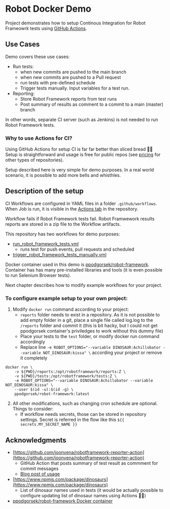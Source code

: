 # Robot Docker Demo

Project demonstrates how to setup Continous Integration for Robot Frameowrk tests using [GitHub Actions](https://docs.github.com/en/actions).

## Use Cases

Demo covers these use cases:

* Run tests:
    * when new commits are pushed to the main branch
    * when new commits are pushed to a Pull request
    * run tests with pre-defined schedule
    * Trigger tests manually. Input variables for a test run.
* Reporting:
    * Store Robot Framework reports from test runs
    * Post summary of results as comment to a commit to a main (master) branch

In other words, separate CI server (such as Jenkins) is not needed to run Robot Framework tests. 

### Why to use Actions for CI?

Using GitHub Actions for setup CI is far  far better than sliced bread 🥯🎉 Setup is straightforward and usage is free for public repos (see [pricing](https://github.com/pricing) for other types of repositories).

Setup described here is very simple for demo purposes. In a real world scenario, it is possible to add more bells and whisthles.

## Description of the setup

CI Workflows are configured in YAML files in a folder `.github/workflows`. When Job is run, it is visible in the [Actions tab](https://github.com/laojala/robot_docker_demo/actions) in the repository. 

Workflow fails if Robot Framework tests fail. Robot Framwework results reports are stored in a zip file to the Workflow artifacts.

This repository has two workflows for demo purposes:
* [run_robot_framework_tests.yml](.github/workflows/run_robot_framework_tests.yml)
    * runs test for push events, pull requests and scheduled
* [trigger_robot_framework_tests_manually.yml](.github/workflows/trigger_robot_framework_tests_manually.yml)

Docker container used in this demo is [ppodgorsek/robot-framework](https://hub.docker.com/r/ppodgorsek/robot-framework). Container has has many pre-installed libraries and tools (it is even possible to run Selenium Browser tests).

Next chapter describes how to modify example workflows for your project.

### To configure example setup to your own project:

1. Modify `docker run` command according to your project:
    * `reports` folder needs to exist in a repository. As it is not possible to add empty folder in a git, place a single file called log.log to the `/reports` folder and commit it (this is bit hacky, but I could not get ppodgorsek container's priviledges to work without this dummy file)
    * Place your tests to the `test` folder, or modify docker run command accordingly
    * Replace line `-e ROBOT_OPTIONS="--variable DINOSAUR:Achillobator --variable NOT_DINOSAUR:kissa" \` according your project or remove it completely

```
docker run \
    -v ${PWD}/reports:/opt/robotframework/reports:Z \
    -v ${PWD}/tests:/opt/robotframework/tests:Z \
    -e ROBOT_OPTIONS="--variable DINOSAUR:Achillobator --variable NOT_DINOSAUR:kissa" \
    --user $(id -u):$(id -g) \
    ppodgorsek/robot-framework:latest
```

2. All other modifications, such as changing cron schedule are optional. Things to consider:
    * If workflow needs secrets, those can be stored in repository settings. Secret is referred in the flow like this `${{ secrets.MY_SECRET_NAME }}`

## Acknowledgments

* [https://github.com/joonvena/robotframework-reporter-action](https://github.com/joonvena/robotframework-reporter-action)
    * GitHub Action that posts summary of test result as commment for commit messages
    * [Blog post of usage](https://medium.com/faun/robot-framework-testing-using-github-actions-e0aa8df16fd8)
* [https://www.npmjs.com/package/dinosaurs](https://www.npmjs.com/package/dinosaurs)
    * List of dinosaur names used in tests (it would be actually possible to configure updating list of dinosaur names using Actions 🦕🦖)
* [ppodgorsek/robot-framework Docker container](https://hub.docker.com/r/ppodgorsek/robot-framework)
